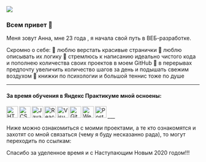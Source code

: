 ![](https://limousinesolutions.com/images/inner_banner2.jpg)
### Всем привет 👋
Меня зовут Анна, мне 23 года , я начала свой путь в ВЕБ-разработке.
<br />

Скромно о себе: 
:dart: люблю верстать красивые странички
:dart: люблю описывать их логику 
:dart: стремлюсь к написанию идеально чистого кода и пополнею количества своих проектов в моем GitHub
:dart: в перерывах предпочту увеличить количество шагов за день и подышать свежим воздухом
:dart: книжки по психологии и большой теннис тоже по душе

___

#### За время обучения в Яндекс Практикуме мной осноены:
<img align = 'left' alt ='HTML' width ='30px' src ='https://upload.wikimedia.org/wikipedia/commons/thumb/2/21/Devicon-html5-plain-wordmark.svg/1024px-Devicon-html5-plain-wordmark.svg.png'>
<img align = 'left' alt ='CSS' width ='30px' src ='https://revvster.in/wp-content/uploads/2019/02/css3-logo-png-transparent-1920x1920.png'>
<img align = 'left' alt ='JavaScript' width ='30px' src ='https://www.cischool.ru/wp-content/uploads/2021/04/Depositphotos_41138921_l-2015.jpg'>
<img align = 'left' alt ='React' width ='30px' src ='https://magantigroupllc.com/images/tech-logos/react-native.png'>
<img align = 'left' alt ='VisualStudioCode' width ='30px' src ='https://miro.medium.com/max/1200/1*AmHbL-hnvRD6JJGruVu64A.png'>
<img align = 'left' alt ='GitHub' width ='30px' src ='https://avatars.mds.yandex.net/i?id=ee4313d305f77272934966bbb7fff6b3-5507408-images-thumbs&n=13'>
<img align = 'left' alt ='Webpack' width ='30px' src ='https://depix.ru/uploads/Page/246/webpack.svg'>
<img align = 'left' alt ='Postman' width ='30px' src ='https://opencollective-production.s3.us-west-1.amazonaws.com/2321f5d0-fc67-11e9-9830-d51d2d868de4.png'>

<br />
___

Ниже можно ознакомиться с моими проектами, а те кто ознакомятся и захотят со мной связаться (чему я буду несказанно рада), то могут переходить по ссылкам:

Спасибо за уделенное время и с Наступающим Новым 2020 годом!!!